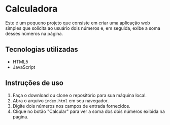 # Calculadora

Este é um pequeno projeto que consiste em criar uma aplicação web simples que solicita ao usuário dois números e, em seguida, exibe a soma desses números na página.

## Tecnologias utilizadas

- HTML5
- JavaScript

## Instruções de uso

1. Faça o download ou clone o repositório para sua máquina local.
2. Abra o arquivo `index.html` em seu navegador.
3. Digite dois números nos campos de entrada fornecidos.
4. Clique no botão "Calcular" para ver a soma dos dois números exibida na página.
